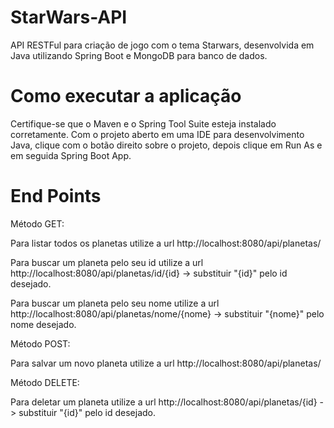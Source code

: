 # StarWars-API
API RESTFul para criação de jogo com o tema Starwars, desenvolvida em Java utilizando Spring Boot e MongoDB para banco de dados.

# Como executar a aplicação
Certifique-se que o Maven e o Spring Tool Suite esteja instalado corretamente.
Com o projeto aberto em uma IDE para desenvolvimento Java, clique com o botão direito sobre o projeto, depois clique em Run As e em seguida Spring Boot App.

# End Points
Método GET:

Para listar todos os planetas utilize a url http://localhost:8080/api/planetas/

Para buscar um planeta pelo seu id utilize a url http://localhost:8080/api/planetas/id/{id} -> substituir "{id}" pelo id desejado.

Para buscar um planeta pelo seu nome utilize a url http://localhost:8080/api/planetas/nome/{nome} -> substituir "{nome}" pelo nome desejado.


Método POST:

Para salvar um novo planeta utilize a url http://localhost:8080/api/planetas/

Método DELETE:

Para deletar um planeta utilize a url http://localhost:8080/api/planetas/{id} -> substituir "{id}" pelo id desejado.

